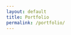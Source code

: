 ```yaml
---
layout: default
title: Portfolio
permalink: /portfolio/
---
```


<ul class="inline-list project-list">
</ul>